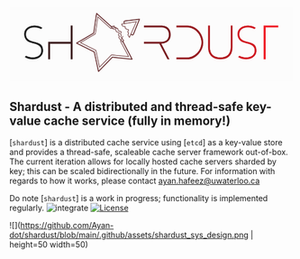 ![](https://github.com/Ayan-dot/shardust/blob/main/.github/assets/shardust_icon.png)

## Shardust - A distributed and thread-safe key-value cache service (fully in memory!)

[`shardust`] is a distributed cache service using [`etcd`] as a key-value store and provides a thread-safe, scaleable cache server framework out-of-box. The current iteration allows for locally hosted cache servers sharded by key; this can be scaled bidirectionally in the future. For information with regards to how it works, please contact ayan.hafeez@uwaterloo.ca

Do note [`shardust`] is a work in progress; functionality is implemented regularly. 
![integrate](https://github.com/ayan-dot/shardust/actions/workflows/integrate.yml/badge.svg)
[![License](https://img.shields.io/badge/License-Apache_2.0-blue.svg)](https://opensource.org/licenses/Apache-2.0)

![](https://github.com/Ayan-dot/shardust/blob/main/.github/assets/shardust_sys_design.png | height=50 width=50) 


